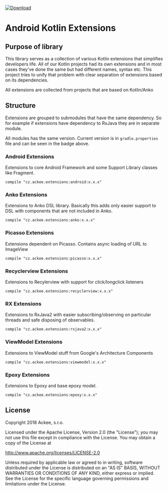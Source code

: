 [ ![Download](https://api.bintray.com/packages/ackeecz/kotlin-extensions/android/images/download.svg) ](https://bintray.com/ackeecz/kotlin-extensions/android/_latestVersion)

# Android Kotlin Extensions

## Purpose of library
This library serves as a collection of various Kotlin extensions that simplifies developers life. All of our Kotlin projects had its own extensions and in most cases they've done the same but had different names, syntax etc. This project tries to unify that problem with clear separation of extensions based on its dependencies.

All extensions are collected from projects that are based on Kotlin/Anko

## Structure
Extensions are grouped to submodules that have the same dependency. So for example if extensions have dependency to RxJava they are in separate module.

All modules has the same version. Current version is in `gradle.properties` file and can be seen in the badge above. 

### Android Extensions
Extensions to core Android Framework and some Support Library classes like Fragment.

```
compile "cz.ackee.extensions:android:x.x.x"
```

### Anko Extensions
Extensions to Anko DSL library. Basically this adds only easier support to DSL with components that are not included in Anko.

```
compile "cz.ackee.extensions:anko:x.x.x"
```

### Picasso Extensions
Extensions dependent on Picasso. Contains async loading of URL to ImageView

```
compile "cz.ackee.extensions:picasso:x.x.x"
```

### Recyclerview Extensions
Extensions to Recylerview with support for click/longclick listeners

```
compile "cz.ackee.extensions:recyclerview:x.x.x"
```

### RX Extensions
Extensions to RxJava2 with easier subscribing/observing on particular threads and safe disposing of observables.

```
compile "cz.ackee.extensions:rxjava2:x.x.x"
```

### ViewModel Extensions
Extensions to ViewModel stuff from Google's Architecture Components 

```
compile "cz.ackee.extensions:viewmodel:x.x.x"
```

### Epoxy Extensions
Extensions to Epoxy and base epoxy model.

```
compile "cz.ackee.extensions:epoxy:x.x.x"
```

## License
Copyright 2018 Ackee, s.r.o.

Licensed under the Apache License, Version 2.0 (the "License");
you may not use this file except in compliance with the License.
You may obtain a copy of the License at

http://www.apache.org/licenses/LICENSE-2.0

Unless required by applicable law or agreed to in writing, software
distributed under the License is distributed on an "AS IS" BASIS,
WITHOUT WARRANTIES OR CONDITIONS OF ANY KIND, either express or implied.
See the License for the specific language governing permissions and
limitations under the License.

